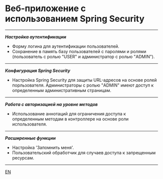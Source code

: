 <h1>Веб-приложение с использованием Spring Security</h1>

---
***Настройка аутентификации***
- Форму логина для аутентификации пользователей.
- Сохранение в память базу пользователей с паролями и ролями (пользователь с ролью "USER" и администратор с ролью "ADMIN").
---
***Конфигурация Spring Security***
- Настройка Spring Security для защиты URL-адресов на основе ролей порльзователя. Администраторы с ролью "ADMIN" имеют доступ к определенным административным страницам.
---
***Работа с авторизацией на уровне методов***
- Использование аннотаций для ограничения доступа к определенным методам в контроллере на основе роли использователя.
---
***Расширенные функции***
- Настройка 'Запомнить меня'.
- Пользовательский обработчик для случаев доступа к запрещенным ресурсам.
---

[EN](docs/README_EN.MD)